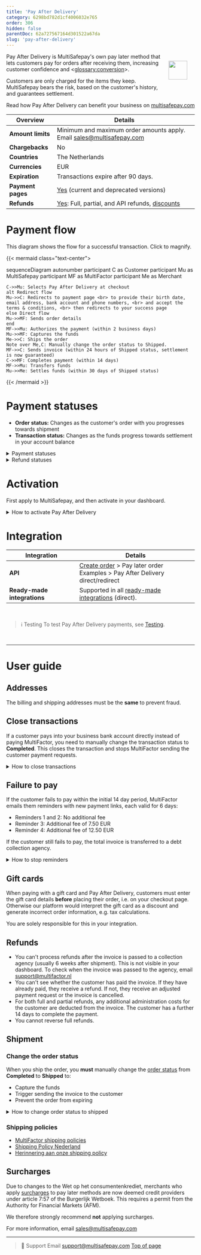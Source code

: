 ```yaml
---
title: 'Pay After Delivery'
category: 6298bd782d1cf4006032e765
order: 306
hidden: false
parentDoc: 62a727567164d301522a67da
slug: 'pay-after-delivery'
---
```


<img src="https://raw.githubusercontent.com/MultiSafepay/docs/master/static/logo/Payment_methods/Pay_After_Delivery.svg" width="50" align="right" style="margin: 20px; max-height: 75px"/>

Pay After Delivery is MultiSafepay's own pay later method that lets customers pay for orders after receiving them, increasing customer confidence and <<glossary:conversion>>. 

Customers are only charged for the items they keep. MultiSafepay bears the risk, based on the customer's history, and guarantees settlement.

Read how Pay After Delivery can benefit your business on [multisafepay.com](https://www.multisafepay.com/solutions/payment-methods/pay-after-delivery)

| Overview | Details |
|---|---|
| **Amount limits** | Minimum and maximum order amounts apply. Email <sales@multisafepay.com> |
| **Chargebacks**  | No  | 
| **Countries**  | The Netherlands  | 
| **Currencies** | EUR  | 
| **Expiration** | Transactions expire after 90 days. |
| **Payment pages** | [Yes](/payment-pages/) (current and deprecated versions) |
| **Refunds** |[Yes](/refunds/): Full, partial, and API refunds, [discounts](/discounts/) |

# Payment flow

This diagram shows the flow for a successful transaction. Click to magnify.

{{< mermaid class="text-center">

sequenceDiagram
    autonumber
    participant C as Customer
    participant Mu as MultiSafepay
    participant MF as MultiFactor
    participant Me as Merchant

    C->>Mu: Selects Pay After Delivery at checkout
    alt Redirect flow
    Mu->>C: Redirects to payment page <br> to provide their birth date, email address, bank account and phone numbers, <br> and accept the terms & conditions, <br> then redirects to your success page
    else Direct flow
    Mu->>MF: Sends order details
    end
    MF->>Mu: Authorizes the payment (within 2 business days)
    Mu->>MF: Captures the funds
    Me->>C: Ships the order
    Note over Me,C: Manually change the order status to Shipped.
    MF->>C: Sends invoice (within 24 hours of Shipped status, settlement is now guaranteed)
    C->>MF: Completes payment (within 14 days)
    MF->>Mu: Transfers funds 
    Mu->>Me: Settles funds (within 30 days of Shipped status)

{{< /mermaid >}}

# Payment statuses  

- **Order status:** Changes as the customer's order with you progresses towards shipment 
- **Transaction status:** Changes as the funds progress towards settlement in your account balance

<details id="payment-statuses">
<summary>Payment statuses</summary>
<br>

| Description | Order | Transaction |
|---|---|---|
| MultiSafepay's risk analysis is in progress. You can still cancel. | Initialized | Initialized | 
| We have authorized the transaction and the funds are awaiting capture. You can no longer cancel. You can only refund. <br> See [Close transactions](#close-transactions). | Completed | Uncleared | 
| **Important:** To capture the funds, [manually change the order status to shipped](#shipment). | Shipped | Uncleared |
| MultiSafepay has collected payment.  | Shipped | Completed |
| The transaction was cancelled. | Void/Cancelled   | Void/Cancelled | 
| MultiSafepay declined the transaction. | Declined | Declined |
| The customer didn't complete payment within 90 days. | Expired | Expired | 

</details>

<details id="refund-statuses">
<summary>Refund statuses</summary>
<br>

| Description | Order | Transaction |
|---|---|---|
| Refund initiated. | Initialized | Initialized |  
| Refund complete. | Completed | Completed | 

</details>

# Activation 

First apply to MultiSafepay, and then activate in your dashboard.

<details id="how-to-activate-pay-after-delivery"> 
<summary>How to activate Pay After Delivery</summary>
<br>

1. Email a request to <risk@multisafepay.com> 
2. We check your eligibilty and if approved, activate the payment method for your account. 
3. Once approved, to activate the method in your dashboard, sign in to your [MultiSafepay dashboard](https://merchant.multisafepay.com).
4. Go to **Settings**. 
5. To enable the payment method for:
    - All sites, go to **Payment methods**.
    - A specific site, go to **Website settings**, and click the relevant site.
6. Select the checkbox for the relevant payment method, and then click **Save changes**.

> 💬  Support
> If the payment method isn't visible in your dashboard, email <integration@multisafepay.com> 

</details>

# Integration

| Integration | Details |
|---|---|
| **API** | [Create order](https://docs-api.multisafepay.com/reference/createorder) > Pay later order <br> Examples > Pay After Delivery direct/redirect |
| **Ready-made integrations** | Supported in all [ready-made integrations](/integrations/ready-made/) (direct).   |
<br>

> ℹ️ Testing
> To test Pay After Delivery payments, see [Testing](/testing/#pay-later-methods).
<br>

---

# User guide

## Addresses

The billing and shipping addresses must be the **same** to prevent fraud. 

## Close transactions

If a customer pays into your business bank account directly instead of paying MultiFactor, you need to manually change the transaction status to **Completed**. This closes the transaction and stops MultiFactor sending the customer payment requests. 

<details id="how-to-close-transactions">
<summary>How to close transactions</summary>
<br>

To close a transaction manually, follow these steps:

1. Sign in to your [MultiSafepay dashboard](https://merchant.multisafepay.com).
2. Go to **Transactions** > **Transaction overview**.
3. Search for the transaction and click to open the **Transaction details** page.
4. Click **Complete own funds**. 
5. Enter a comment about what happened with the order, and click **Complete**.  
    The total amount of the transaction is deducted from your account balance. 

**Note:** Once the transaction status changes to **Completed**, the **Complete own funds** button is hidden. You must process a [full refund](/refunds/) instead. 

</details>

## Failure to pay

If the customer fails to pay within the initial 14 day period, MultiFactor emails them reminders with new payment links, each valid for 6 days: 

- Reminders 1 and 2: No additional fee 
- Reminder 3: Additional fee of 7.50 EUR 
- Reminder 4: Additional fee of 12.50 EUR  

If the customer still fails to pay, the total invoice is transferred to a debt collection agency. 

<details id="how-to-stop-reminders">
<summary>How to stop reminders</summary>
<br>

To stop sending reminders, you can either:

- Credit the invoice for a zero amount, or
- Request to place the transaction on hold for up to 1 month

Email requests to place transactions on hold to <klantenservice@multifactor.nl>  

Provide the following information:

- Transaction details
- Reason for your request
- When you expect to start the billing process again

</details>

## Gift cards

When paying with a gift card and Pay After Delivery, customers must enter the gift card details **before** placing their order, i.e. on your checkout page. Otherwise our platform would interpret the gift card as a discount and generate incorrect order information, e.g. tax calculations.

You are solely responsible for this in your integration.

## Refunds

- You can't process refunds after the invoice is passed to a collection agency (usually 6 weeks after shipment). This is not visible in your dashboard. To check when the invoice was passed to the agency, email <support@multifactor.nl>
- You can't see whether the customer has paid the invoice. If they have already paid, they receive a refund. If not, they receive an adjusted payment request or the invoice is cancelled.
- For both full and partial refunds, any additional administration costs for the customer are deducted from the invoice. The customer has a further 14 days to complete the payment. 
- You cannot reverse full refunds. 

## Shipment

### Change the order status

When you ship the order, you **must** manually change the [order status](/payment-statuses/) from **Completed** to **Shipped** to:

- Capture the funds
- Trigger sending the invoice to the customer
- Prevent the order from expiring

<details id="how-to-change-order-status-to-shipped">
<summary>How to change order status to shipped</summary>
<br>

**In your dashboard**

1. Sign in to your [MultiSafepay dashboard](https://merchant.multisafepay.com).
2. Go to **Transactions** > **Transactions overview**.
3. Search for the transaction, and click to open the **Transaction details** page. 
4. Under **Order details**, click **Change order status**. 
5. Change the status to **Shipped**.
6. Send the customer the track and trace details, if relevant.

**In your backend**

If you change the order status in your <<glossary:backend>>, the following [ready-made integrations](/integrations/ready-made/) pass the updated status to your dashboard automatically:

- Magento 2 and WooCommerce: When you set the order to **Shipped** in your backend.
- Shopware 5: When you set the order to **Delivered** in your backend.

For other ready-made integrations, make an [update order](https://docs-api.multisafepay.com/reference/updateorder) API request.

**Note:** Some third-party plugins may not support updating the status via our API.

</details>

### Shipping policies

- [MultiFactor shipping policies](https://www.multifactor.nl/voorwaarden/shipping-policies)
- [Shipping Policy Nederland](https://www.multifactor.nl/voorwaarden/shipping-policies/) 
- [Herinnering aan onze shipping policy](https://mailchi.mp/922285f8ac13/herinnering-aan-onze-shipping-policy) 

## Surcharges  

Due to changes to the Wet op het consumentenkrediet, merchants who apply [surcharges](/surcharges/) to pay later methods are now deemed credit providers under article 7:57 of the Burgerlijk Wetboek. This requires a permit from the Authority for Financial Markets (AFM).  

We therefore strongly recommend **not** applying surcharges. 

For more information, email <sales@multisafepay.com> 
<br>

---

> 💬  Support
> Email <support@multisafepay.com>
[Top of page](#)
